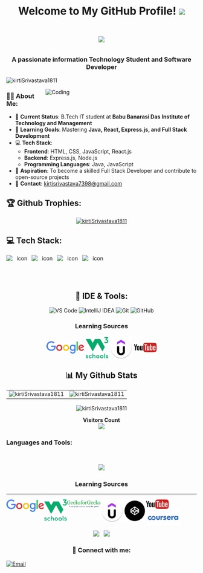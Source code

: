 # <div align="center">Welcome to My GitHub Profile! <img src="https://media.giphy.com/media/VgCDAzcKvsR6OM0uWg/giphy.gif" width="50"></div>

<h1 align="center">
<p align="center">
  <a href="https://github.com/kirtiSrivastava1811/readme-typing-svg"><img src="https://readme-typing-svg.herokuapp.com/?lines=Hi,%20I%20am%20Kirti!;I%20am%20a%20Full%20Stack%20Developer;I%20Love%20Coding%20❤;I%20Like%20to%20learn%20new%20Technologies.&font=Fira%20Code&center=true&width=440&height=45&color=61CC8C&vcenter=true&size=22"></a>
</p>

<h3 align="center">A passionate  information Technology Student and Software Developer</h3>

<p align="left"> <img src="https://komarev.com/ghpvc/?username=kirtiSrivastava1811&label=Profile%20views&color=0e75b6&style=flat" alt="kirtiSrivastava1811" /> </p>

<img align="right" alt="Coding" width="400" src="https://cdn.dribbble.com/users/2646423/screenshots/5507196/computer.gif">

### 👨‍💻 About Me:
- 🌟 **Current Status**: B.Tech IT student at **Babu Banarasi Das Institute of Technology and Management**
- 🌱 **Learning Goals**: Mastering **Java, React, Express.js, and Full Stack Development**
- 💻 **Tech Stack**:
  - **Frontend**: HTML, CSS, JavaScript, React.js
  - **Backend**: Express.js, Node.js
  - **Programming Languages**: Java, JavaScript
- 🚀 **Aspiration**: To become a skilled Full Stack Developer and contribute to open-source projects
- 📧 **Contact**: [kirtisrivastava7398@gmail.com](mailto:kirtisrivastava7398@gmail.com)

## 🏆 Github Trophies:
<div align="center">
<a href="https://github.com/ryo-ma/github-profile-trophy"><img src="https://github-profile-trophy.vercel.app/?username=kirtiSrivastava1811&row=1&column=-1&theme=gruvbox" alt="kirtiSrivastava1811" /></a>
</div>

## 💻 Tech Stack:
<div align="center">
<div style="display: flex; align-items: flex-start;">
<img src="https://techstack-generator.vercel.app/java-icon.svg" alt="icon" width="67" height="67" />
<img src="https://techstack-generator.vercel.app/js-icon.svg" alt="icon" width="67" height="67" />
<img src="https://techstack-generator.vercel.app/react-icon.svg" alt="icon" width="67" height="67" />
<img src="https://techstack-generator.vercel.app/github-icon.svg" alt="icon" width="67" height="67" />
</div>

## 📝 IDE & Tools:
![VS Code](https://img.shields.io/badge/Visual%20Studio%20Code-%23007ACC.svg?style=for-the-badge&logo=visual-studio-code&logoColor=white)
![IntelliJ IDEA](https://img.shields.io/badge/IntelliJIDEA-000000.svg?style=for-the-badge&logo=intellij-idea&logoColor=white)
![Git](https://img.shields.io/badge/git-%23F05033.svg?style=for-the-badge&logo=git&logoColor=white)
![GitHub](https://img.shields.io/badge/github-%23121011.svg?style=for-the-badge&logo=github&logoColor=white)

### Learning Sources
<div align="center">
<img align="center" alt="Google" width="100px" src="https://github.com/03prashantpk/03prashantpk/blob/main/assets/google-2015-google-new-google-icon.svg" />
<img align="center" alt="W3school" width="60px" src="https://github.com/03prashantpk/03prashantpk/blob/main/assets/w3school.png" />
<img align="center" alt="Udemy" width="60px" src="https://github.com/03prashantpk/03prashantpk/blob/main/assets/udemy.webp" />
<img align="center" alt="YouTube" width="60px" src="https://github.com/03prashantpk/03prashantpk/blob/main/assets/youtube.webp" />
</div>

<h2 align="center">📊 My Github Stats</h2>
<p align="center">
<table align="center">
<tr>
<td><img src="https://github-readme-stats.vercel.app/api?username=kirtiSrivastava1811&show_icons=true&locale=en&theme=tokyonight" alt="kirtiSrivastava1811" /></td>
<td><img src="https://github-readme-stats.vercel.app/api/top-langs?username=kirtiSrivastava1811&show_icons=true&locale=en&layout=compact&theme=tokyonight" alt="kirtiSrivastava1811" /></td>
</tr>
</table>

<p align="center">
<img align="center" src="https://github-readme-streak-stats.herokuapp.com/?user=kirtiSrivastava1811&theme=tokyonight" alt="kirtiSrivastava1811" />
</p>

<p align="center"> 
  <b>Visitors Count</b><br>
  <img src="https://profile-counter.glitch.me/kirtiSrivastava1811/count.svg" />
</p>
<h3 align="left">Languages and Tools:</h3>
<br>

<p  align="center">

<img src="https://img.shields.io/badge/jupyter-F3631D.svg?&style=for-the-badge&logo=jupyter&logoColor=white" height="25"/>
  </p>
  
<p  align="center">

### Learning Sources

<hr/>

<img align="left" alt="Google" width="100px" src="https://github.com/03prashantpk/03prashantpk/blob/main/assets/google-2015-google-new-google-icon.svg" />
<img align="left" alt="W3school" width="60px" src="https://github.com/03prashantpk/03prashantpk/blob/main/assets/w3school.png" />
<img align="left" alt="gfg" width="90px" src="https://github.com/03prashantpk/03prashantpk/blob/main/assets/geeksforgeeks-17.png" />
<img align="left" alt="Udemy" width="60px" src="https://github.com/03prashantpk/03prashantpk/blob/main/assets/udemy.webp" />
<img align="left" alt="Codepen" width="60px" src="https://github.com/03prashantpk/03prashantpk/blob/main/assets/social-32-512.webp" />
<img align="left" alt="YouTube" width="60px" src="https://github.com/03prashantpk/03prashantpk/blob/main/assets/youtube.webp" />
<img align="left" alt="coursera" width="90px" src="https://github.com/03prashantpk/03prashantpk/blob/main/assets/coursera_logo_icon.png" />

<br><br><br><br>

<img src="https://camo.githubusercontent.com/202a58d250ff1d21ee70433e0070b55f8fed747f8883c1750742aa791b1ad871/68747470733a2f2f696d672e736869656c64732e696f2f62616467652f2d4769744875622d3035313232413f7374796c653d666c6174266c6f676f3d676974687562" height="25"/>  
  &nbsp;
<img src="https://camo.githubusercontent.com/ec263c8eb4b0c40ad76855b9bc9d1168a715a30d72bb3e4634650c12e2688989/68747470733a2f2f696d672e736869656c64732e696f2f62616467652f2d45636c697073652d3035313232413f7374796c653d666c6174266c6f676f3d65636c697073652d696465266c6f676f436f6c6f723d324332323535" height="25"/>
  </p>
  
 

### 🤝 Connect with me:
<p align="left">
<a href="mailto:kirtisrivastava7398@gmail.com"><img align="center" src="https://img.shields.io/badge/Gmail-D14836?style=for-the-badge&logo=gmail&logoColor=white" alt="Email" /></a>
</p
